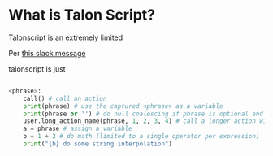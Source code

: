 # What is Talon Script?

Talonscript is an extremely limited

Per [this slack message](https://talonvoice.slack.com/archives/C7ERD5Q5T/p1607549480243500) 

talonscript is just

```python

<phrase>:
    call() # call an action
    print(phrase) # use the captured <phrase> as a variable
    print(phrase or '') # do null coalescing if phrase is optional and was not provided
    user.long_action_name(phrase, 1, 2, 3, 4) # call a longer action with parameters
    a = phrase # assign a variable
    b = 1 + 2 # do math (limited to a single operator per expression)
    print("{b} do some string interpolation")
```
